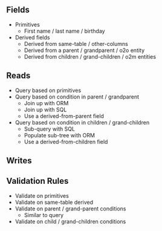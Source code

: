 
## Fields

* Primitives
  * First name / last name / birthday
* Derived fields
  * Derived from same-table / other-columns
  * Derived from a parent / grandparent / o2o entity
  * Derived from children / grand-children / o2m entities

## Reads

* Query based on primitives
* Query based on condition in parent / grandparent
  * Join up with ORM
  * Join up with SQL
  * Use a derived-from-parent field
* Query based on condition in children / grand-children
  * Sub-query with SQL
  * Populate sub-tree with ORM
  * Use a derived-from-children field

## Writes

## Validation Rules

* Validate on primitives
* Validate on same-table derived
* Validate on parent / grand-parent conditions
  * Similar to query
* Validate on child / grand-children conditions
